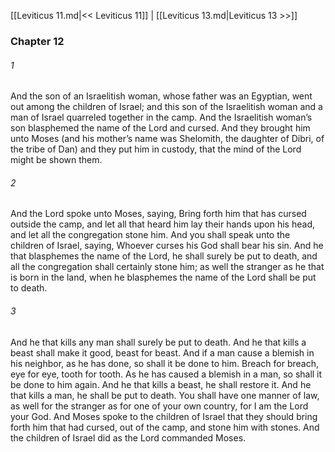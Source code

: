 [[Leviticus 11.md|<< Leviticus 11]]  |  [[Leviticus 13.md|Leviticus 13 >>]]

### Chapter 12
###### 1
And the son of an Israelitish woman, whose father was an Egyptian, went out among the children of Israel; and this son of the Israelitish woman and a man of Israel quarreled together in the camp. And the Israelitish woman’s son blasphemed the name of the Lord and cursed. And they brought him unto Moses (and his mother’s name was Shelomith, the daughter of Dibri, of the tribe of Dan) and they put him in custody, that the mind of the Lord might be shown them.

###### 2
And the Lord spoke unto Moses, saying, Bring forth him that has cursed outside the camp, and let all that heard him lay their hands upon his head, and let all the congregation stone him. And you shall speak unto the children of Israel, saying, Whoever curses his God shall bear his sin. And he that blasphemes the name of the Lord, he shall surely be put to death, and all the congregation shall certainly stone him; as well the stranger as he that is born in the land, when he blasphemes the name of the Lord shall be put to death.

###### 3
And he that kills any man shall surely be put to death. And he that kills a beast shall make it good, beast for beast. And if a man cause a blemish in his neighbor, as he has done, so shall it be done to him. Breach for breach, eye for eye, tooth for tooth. As he has caused a blemish in a man, so shall it be done to him again. And he that kills a beast, he shall restore it. And he that kills a man, he shall be put to death. You shall have one manner of law, as well for the stranger as for one of your own country, for I am the Lord your God. And Moses spoke to the children of Israel that they should bring forth him that had cursed, out of the camp, and stone him with stones. And the children of Israel did as the Lord commanded Moses.